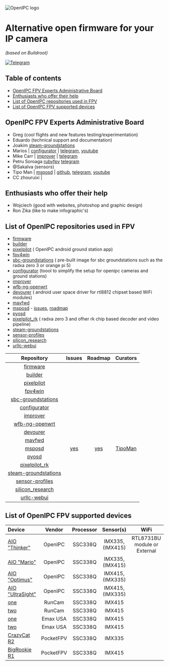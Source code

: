 ![OpenIPC logo][logo]

# Alternative open firmware for your IP camera
_(based on Buildroot)_

[![Telegram](https://openipc.org/images/telegram_button.svg)][telegram]

## Table of contents

- [OpenIPC FPV Experts Administrative Board](#openipc-fpv-experts-administrative-board)
- [Enthusiasts who offer their help](#enthusiasts-who-offer-their-help)
- [List of OpenIPC repositories used in FPV](#list-of-openipc-repositories-used-in-fpv)
- [List of OpenIPC FPV supported devices](#list-of-openipc-fpv-supported-devices)


## OpenIPC FPV Experts Administrative Board

- Greg (cool flights and new features testing/experimentation)
- Eduardo (technical support and documentation)
- Joakim [steam-groundstations](https://github.com/OpenIPC/steam-groundstations)
- Marios | [configurator](https://github.com/OpenIPC/configurator) | [telegram](https://t.me/Mario_FPV), [youtube](https://www.youtube.com/@mariofpv)
- Mike Carr | [improver](https://github.com/OpenIPC/improver) | [telegram](https://t.me/mikecarr)
- Petru Soroaga [rubyfpv](https://rubyfpv.com) [telegram](https://t.me/PetruSoroaga)
- @Sakalva (sensors)
- Tipo Man | [msposd](https://github.com/OpenIPC/msposd) | [github](https://github.com/tipoman9), [telegram](https://t.me/tipoman), [youtube](https://www.youtube.com/@tipoman9317)
- CC zhouruixi | 


## Enthusiasts who offer their help

- Wojciech (good with websites, photoshop and graphic design)
- Ron Zika (like to make infographic's)


## List of OpenIPC repositories used in FPV

- [firmware](https://github.com/OpenIPC/firmware) 
- [builder](https://github.com/OpenIPC/builder)
- [pixelpilot](https://github.com/OpenIPC/pixelpilot) ( OpenIPC android ground station app)
- [fpv4win](https://github.com/OpenIPC/fpv4win)
- [sbc-groundstations](https://github.com/OpenIPC/sbc-groundstations) ( pre-built image for sbc groundstations such as the radxa zero 3 or orange pi 5)
- [configurator](https://github.com/OpenIPC/configurator) (toool to simplify the setup for openipc cameras and ground stations)
- [improver](https://github.com/OpenIPC/improver)
- [wfb-ng-openwrt](https://github.com/OpenIPC/wfb-ng-openwrt)
- [devourer](https://github.com/OpenIPC/devourer) ( android user space driver for rtl8812 chipset based WiFi modules)
- [mavfwd](https://github.com/OpenIPC/mavfwd)
- [msposd](https://github.com/OpenIPC/msposd) - [issues](https://github.com/OpenIPC/msposd/issues), [roadmap](https://github.com/orgs/OpenIPC/projects/16/views/1)
- [pyosd](https://github.com/OpenIPC/pyosd)
- [pixelpilot_rk](https://github.com/OpenIPC/pixelpilot_rk) ( radxa zero 3 and ofher rk chip based decoder and video pipeline)
- [steam-groundstations](https://github.com/OpenIPC/steam-groundstations)
- [sensor-profiles](https://github.com/OpenIPC/sensor-profiles)
- [silicon_research](https://github.com/OpenIPC/silicon_research)
- [urllc-webui](https://github.com/OpenIPC/urllc-webui)


| Repository                                                             | Issues                                            | Roadmap                                                       | Curators                       |
|:----------------------------------------------------------------------:|:-------------------------------------------------:|:-------------------------------------------------------------:|:------------------------------:|
|[firmware](https://github.com/OpenIPC/firmware)                         |
|[builder](https://github.com/OpenIPC/builder)                           |
|[pixelpilot](https://github.com/OpenIPC/pixelpilot)                     |
|[fpv4win](https://github.com/OpenIPC/fpv4win)                           |
|[sbc-groundstations](https://github.com/OpenIPC/sbc-groundstations)     |
|[configurator](https://github.com/OpenIPC/configurator)                 |
|[improver](https://github.com/OpenIPC/improver)                         |
|[wfb-ng-openwrt](https://github.com/OpenIPC/wfb-ng-openwrt)             |
|[devourer](https://github.com/OpenIPC/devourer)                         |
|[mavfwd](https://github.com/OpenIPC/mavfwd)                             |
|[msposd](https://github.com/OpenIPC/msposd)                             |[yes](https://github.com/OpenIPC/msposd/issues)    |[yes](https://github.com/orgs/OpenIPC/projects/16/views/1)     |[TipoMan](https://t.me/tipoman) |
|[pyosd](https://github.com/OpenIPC/pyosd)                               |
|[pixelpilot_rk](https://github.com/OpenIPC/pixelpilot_rk)               |
|[steam-groundstations](https://github.com/OpenIPC/steam-groundstations) |
|[sensor-profiles](https://github.com/OpenIPC/sensor-profiles)           |
|[silicon_research](https://github.com/OpenIPC/silicon_research)         |
|[urllc-webui](https://github.com/OpenIPC/urllc-webui)                   |


## List of OpenIPC FPV supported devices

| Device                   | Vendor    | Processor | Sensor(s)        | WiFi                         |
|:-------------------------|:---------:|:---------:|:----------------:|:----------------------------:|
|[AIO "Thinker"](#)        | OpenIPC   | SSC338Q   | IMX335, (IMX415) | RTL8731BU module or External |
|[AIO "Mario"](#)          | OpenIPC   | SSC338Q   | IMX335, (IMX415) |                              |
|[AIO "Optimus"](#)        | OpenIPC   | SSC338Q   | IMX415, (IMX335) |                              |
|[AIO "UltraSight"](#)     | OpenIPC   | SSC338Q   | IMX415, (IMX335) |                              |
|[one](#)                  | RunCam    | SSC338Q   | IMX415           |                              |
|[two](#)                  | RunCam    | SSC338Q   | IMX415           |                              |
|[one](#)                  | Emax USA  | SSC338Q   | IMX415           |                              |
|[two](#)                  | Emax USA  | SSC338Q   | IMX415           |                              |
|[CrazyCat R2](#)          | PocketFPV | SSC338Q   | IMX335           |                              |
|[BigRookie R1](#)         | PocketFPV | SSC338Q   | IMX415           |                              |




[logo]: https://openipc.org/assets/openipc-logo-black.svg
[telegram]: https://openipc.org/our-channels

